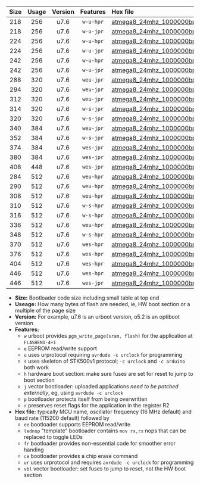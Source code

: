 |Size|Usage|Version|Features|Hex file|
|:-:|:-:|:-:|:-:|:--|
|218|256|u7.6|`w-u-hpr`|[atmega8_24mhz_1000000bps_ur.hex](https://raw.githubusercontent.com/stefanrueger/urboot/main//atmega8_24mhz_1000000bps_ur.hex)|
|218|256|u7.6|`w-u-jpr`|[atmega8_24mhz_1000000bps_ur_vbl.hex](https://raw.githubusercontent.com/stefanrueger/urboot/main//atmega8_24mhz_1000000bps_ur_vbl.hex)|
|224|256|u7.6|`w-u-hpr`|[atmega8_24mhz_1000000bps_lednop_ur.hex](https://raw.githubusercontent.com/stefanrueger/urboot/main//atmega8_24mhz_1000000bps_lednop_ur.hex)|
|224|256|u7.6|`w-u-jpr`|[atmega8_24mhz_1000000bps_lednop_ur_vbl.hex](https://raw.githubusercontent.com/stefanrueger/urboot/main//atmega8_24mhz_1000000bps_lednop_ur_vbl.hex)|
|242|256|u7.6|`w-u-hpr`|[atmega8_24mhz_1000000bps_lednop_fr_ur.hex](https://raw.githubusercontent.com/stefanrueger/urboot/main//atmega8_24mhz_1000000bps_lednop_fr_ur.hex)|
|242|256|u7.6|`w-u-jpr`|[atmega8_24mhz_1000000bps_lednop_fr_ur_vbl.hex](https://raw.githubusercontent.com/stefanrueger/urboot/main//atmega8_24mhz_1000000bps_lednop_fr_ur_vbl.hex)|
|288|320|u7.6|`weu-jpr`|[atmega8_24mhz_1000000bps_ee_ur_vbl.hex](https://raw.githubusercontent.com/stefanrueger/urboot/main//atmega8_24mhz_1000000bps_ee_ur_vbl.hex)|
|294|320|u7.6|`weu-jpr`|[atmega8_24mhz_1000000bps_ee_lednop_ur_vbl.hex](https://raw.githubusercontent.com/stefanrueger/urboot/main//atmega8_24mhz_1000000bps_ee_lednop_ur_vbl.hex)|
|312|320|u7.6|`weu-jpr`|[atmega8_24mhz_1000000bps_ee_lednop_fr_ur_vbl.hex](https://raw.githubusercontent.com/stefanrueger/urboot/main//atmega8_24mhz_1000000bps_ee_lednop_fr_ur_vbl.hex)|
|314|320|u7.6|`w-s-jpr`|[atmega8_24mhz_1000000bps_vbl.hex](https://raw.githubusercontent.com/stefanrueger/urboot/main//atmega8_24mhz_1000000bps_vbl.hex)|
|320|320|u7.6|`w-s-jpr`|[atmega8_24mhz_1000000bps_lednop_vbl.hex](https://raw.githubusercontent.com/stefanrueger/urboot/main//atmega8_24mhz_1000000bps_lednop_vbl.hex)|
|340|384|u7.6|`weu-jpr`|[atmega8_24mhz_1000000bps_ee_lednop_fr_ce_ur_vbl.hex](https://raw.githubusercontent.com/stefanrueger/urboot/main//atmega8_24mhz_1000000bps_ee_lednop_fr_ce_ur_vbl.hex)|
|352|384|u7.6|`w-s-jpr`|[atmega8_24mhz_1000000bps_lednop_fr_vbl.hex](https://raw.githubusercontent.com/stefanrueger/urboot/main//atmega8_24mhz_1000000bps_lednop_fr_vbl.hex)|
|374|384|u7.6|`wes-jpr`|[atmega8_24mhz_1000000bps_ee_vbl.hex](https://raw.githubusercontent.com/stefanrueger/urboot/main//atmega8_24mhz_1000000bps_ee_vbl.hex)|
|380|384|u7.6|`wes-jpr`|[atmega8_24mhz_1000000bps_ee_lednop_vbl.hex](https://raw.githubusercontent.com/stefanrueger/urboot/main//atmega8_24mhz_1000000bps_ee_lednop_vbl.hex)|
|408|448|u7.6|`wes-jpr`|[atmega8_24mhz_1000000bps_ee_lednop_fr_vbl.hex](https://raw.githubusercontent.com/stefanrueger/urboot/main//atmega8_24mhz_1000000bps_ee_lednop_fr_vbl.hex)|
|284|512|u7.6|`weu-hpr`|[atmega8_24mhz_1000000bps_ee_ur.hex](https://raw.githubusercontent.com/stefanrueger/urboot/main//atmega8_24mhz_1000000bps_ee_ur.hex)|
|290|512|u7.6|`weu-hpr`|[atmega8_24mhz_1000000bps_ee_lednop_ur.hex](https://raw.githubusercontent.com/stefanrueger/urboot/main//atmega8_24mhz_1000000bps_ee_lednop_ur.hex)|
|308|512|u7.6|`weu-hpr`|[atmega8_24mhz_1000000bps_ee_lednop_fr_ur.hex](https://raw.githubusercontent.com/stefanrueger/urboot/main//atmega8_24mhz_1000000bps_ee_lednop_fr_ur.hex)|
|310|512|u7.6|`w-s-hpr`|[atmega8_24mhz_1000000bps.hex](https://raw.githubusercontent.com/stefanrueger/urboot/main//atmega8_24mhz_1000000bps.hex)|
|316|512|u7.6|`w-s-hpr`|[atmega8_24mhz_1000000bps_lednop.hex](https://raw.githubusercontent.com/stefanrueger/urboot/main//atmega8_24mhz_1000000bps_lednop.hex)|
|336|512|u7.6|`weu-hpr`|[atmega8_24mhz_1000000bps_ee_lednop_fr_ce_ur.hex](https://raw.githubusercontent.com/stefanrueger/urboot/main//atmega8_24mhz_1000000bps_ee_lednop_fr_ce_ur.hex)|
|348|512|u7.6|`w-s-hpr`|[atmega8_24mhz_1000000bps_lednop_fr.hex](https://raw.githubusercontent.com/stefanrueger/urboot/main//atmega8_24mhz_1000000bps_lednop_fr.hex)|
|370|512|u7.6|`wes-hpr`|[atmega8_24mhz_1000000bps_ee.hex](https://raw.githubusercontent.com/stefanrueger/urboot/main//atmega8_24mhz_1000000bps_ee.hex)|
|376|512|u7.6|`wes-hpr`|[atmega8_24mhz_1000000bps_ee_lednop.hex](https://raw.githubusercontent.com/stefanrueger/urboot/main//atmega8_24mhz_1000000bps_ee_lednop.hex)|
|404|512|u7.6|`wes-hpr`|[atmega8_24mhz_1000000bps_ee_lednop_fr.hex](https://raw.githubusercontent.com/stefanrueger/urboot/main//atmega8_24mhz_1000000bps_ee_lednop_fr.hex)|
|446|512|u7.6|`wes-hpr`|[atmega8_24mhz_1000000bps_ee_lednop_fr_ce.hex](https://raw.githubusercontent.com/stefanrueger/urboot/main//atmega8_24mhz_1000000bps_ee_lednop_fr_ce.hex)|
|446|512|u7.6|`wes-jpr`|[atmega8_24mhz_1000000bps_ee_lednop_fr_ce_vbl.hex](https://raw.githubusercontent.com/stefanrueger/urboot/main//atmega8_24mhz_1000000bps_ee_lednop_fr_ce_vbl.hex)|

- **Size:** Bootloader code size including small table at top end
- **Useage:** How many bytes of flash are needed, ie, HW boot section or a multiple of the page size
- **Version:** For example, u7.6 is an urboot version, o5.2 is an optiboot version
- **Features:**
  + `w` urboot provides `pgm_write_page(sram, flash)` for the application at `FLASHEND-4+1`
  + `e` EEPROM read/write support
  + `u` uses urprotocol requiring `avrdude -c urclock` for programming
  + `s` uses skeleton of STK500v1 protocol; `-c urclock` and `-c arduino` both work
  + `h` hardware boot section: make sure fuses are set for reset to jump to boot section
  + `j` vector bootloader: uploaded applications *need to be patched externally*, eg, using `avrdude -c urclock`
  + `p` bootloader protects itself from being overwritten
  + `r` preserves reset flags for the application in the register R2
- **Hex file:** typically MCU name, oscillator frequency (16 MHz default) and baud rate (115200 default) followed by
  + `ee` bootloader supports EEPROM read/write
  + `lednop` "template" bootloader contains `mov rx,rx` nops that can be replaced to toggle LEDs
  + `fr` bootloader provides non-essential code for smoother error handing
  + `ce` bootloader provides a chip erase command
  + `ur` uses urprotocol and requires `avrdude -c urclock` for programming
  + `vbl` vector bootloader: set fuses to jump to reset, not the HW boot section
